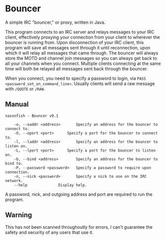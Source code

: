 Bouncer
=======

A simple IRC "bouncer," or proxy, written in Java.

This program connects to an IRC server and relays messages to your IRC client, effectively proxying your connection from your client to wherever the bouncer is running from.
Upon disconnection of your IRC client, this program will save all messages sent through it until reconnection, upon which it will relay all messages that came through.
The bouncer will always store the MOTD and channel join messages so you can always get back to all your channels when you connect.
Multiple clients connecting at the same time will both be relayed all messages sent back through the bouncer.

When you connect, you need to specify a password to login, via `PASS <password_set_on_command_line>`. Usually clients will send a raw message with `/QUOTE` or `/RAW`.


## Manual

    nasonfish - Bouncer v0.1
    
    	-o, --oaddr <address>		Specify an address for the bouncer to connect to.
    	-O, --oport <port>		Specify a port for the bouncer to connect to.
    	-l, --laddr <address>		Specify an address for the bouncer to listen on.
    	-L, --lport <port>		Specify a port for the bouncer to listen on.
    	-b, --bind <address>		Specify an address for the bouncer to bind to.
    	-P, --password <password>	Specify a password to require upon connection.
    	-n, --nick <password>		Specify a nick to use on the IRC network.
    	--help				Display help.

A password, nick, and outgoing address and port are required to run the program.

## Warning

This has not been scanned throughoutly for errors, I can't guarantee the safety and security of any users that use it.

